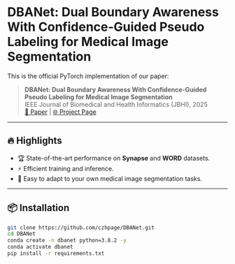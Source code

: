 # DBANet: Dual Boundary Awareness With Confidence-Guided Pseudo Labeling for Medical Image Segmentation 

This is the official PyTorch implementation of our paper:

> **DBANet: Dual Boundary Awareness With Confidence-Guided Pseudo Labeling for Medical Image Segmentation**  
> IEEE Journal of Biomedical and Health Informatics (JBHI), 2025  
> [📄 Paper](https://ieeexplore.ieee.org/document/11104802) | [🌐 Project Page](https://github.com/czhpage/DBANet)

---

## 🔥 Highlights
- 🏆 State-of-the-art performance on **Synapse** and **WORD** datasets.  
- ⚡ Efficient training and inference.  
- 🔧 Easy to adapt to your own medical image segmentation tasks.  

---

## 📦 Installation
```bash
git clone https://github.com/czhpage/DBANet.git
cd DBANet
conda create -n dbanet python=3.8.2 -y
conda activate dbanet
pip install -r requirements.txt
